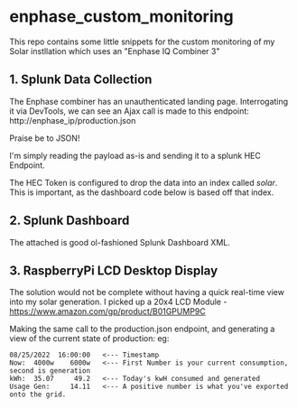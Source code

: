 # enphase_custom_monitoring
This repo contains some little snippets for the custom monitoring of my Solar instllation which uses an "Enphase IQ Combiner 3"

## 1. Splunk Data Collection

The Enphase combiner has an unauthenticated landing page.
Interrogating it via DevTools, we can see an Ajax call is made to this endpoint: http://enphase_ip/production.json

Praise be to JSON!

I'm simply reading the payload as-is and sending it to a splunk HEC Endpoint.

The HEC Token is configured to drop the data into an index called *solar*.
This is important, as the dashboard code below is based off that index.

## 2. Splunk Dashboard

The attached is good ol-fashioned Splunk Dashboard XML.

## 3. RaspberryPi LCD Desktop Display

The solution would not be complete without having a quick real-time view into my solar generation.
I picked up a 20x4 LCD Module - https://www.amazon.com/gp/product/B01GPUMP9C

Making the same call to the production.json endpoint, and generating a view of the current state of production:
eg:

    08/25/2022  16:00:00   <--- Timestamp
    Now:  4000w    6000w   <--- First Number is your current consumption, second is generation
    kWh:  35.07     49.2   <--- Today's kwH consumed and generated
    Usage Gen:     14.11   <--- A positive number is what you've exported onto the grid.
